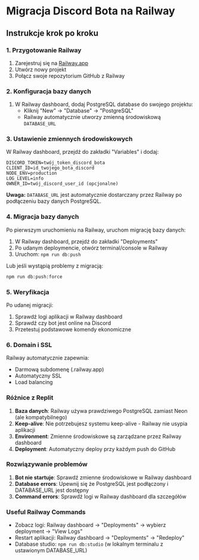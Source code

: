 # Migracja Discord Bota na Railway

## Instrukcje krok po kroku

### 1. Przygotowanie Railway

1. Zarejestruj się na [Railway.app](https://railway.app)
2. Utwórz nowy projekt
3. Połącz swoje repozytorium GitHub z Railway

### 2. Konfiguracja bazy danych

1. W Railway dashboard, dodaj PostgreSQL database do swojego projektu:
   - Kliknij "New" → "Database" → "PostgreSQL"
   - Railway automatycznie utworzy zmienną środowiskową `DATABASE_URL`

### 3. Ustawienie zmiennych środowiskowych

W Railway dashboard, przejdź do zakładki "Variables" i dodaj:

```
DISCORD_TOKEN=twój_token_discord_bota
CLIENT_ID=id_twojego_bota_discord
NODE_ENV=production
LOG_LEVEL=info
OWNER_ID=twój_discord_user_id (opcjonalne)
```

**Uwaga:** `DATABASE_URL` jest automatycznie dostarczany przez Railway po podłączeniu bazy danych PostgreSQL.

### 4. Migracja bazy danych

Po pierwszym uruchomieniu na Railway, uruchom migrację bazy danych:

1. W Railway dashboard, przejdź do zakładki "Deployments"
2. Po udanym deploymencie, otwórz terminal/console w Railway
3. Uruchom: `npm run db:push`

Lub jeśli wystąpią problemy z migracją:
```bash
npm run db:push:force
```

### 5. Weryfikacja

Po udanej migracji:

1. Sprawdź logi aplikacji w Railway dashboard
2. Sprawdź czy bot jest online na Discord
3. Przetestuj podstawowe komendy ekonomiczne

### 6. Domain i SSL

Railway automatycznie zapewnia:
- Darmową subdomenę (.railway.app)
- Automatyczny SSL
- Load balancing

### Różnice z Replit

1. **Baza danych**: Railway używa prawdziwego PostgreSQL zamiast Neon (ale kompatybilnego)
2. **Keep-alive**: Nie potrzebujesz systemu keep-alive - Railway nie usypia aplikacji
3. **Environment**: Zmienne środowiskowe są zarządzane przez Railway dashboard
4. **Deployment**: Automatyczny deploy przy każdym push do GitHub

### Rozwiązywanie problemów

1. **Bot nie startuje**: Sprawdź zmienne środowiskowe w Railway dashboard
2. **Database errors**: Upewnij się że PostgreSQL jest podłączony i DATABASE_URL jest dostępny
3. **Command errors**: Sprawdź logi w Railway dashboard dla szczegółów

### Useful Railway Commands

- Zobacz logi: Railway dashboard → "Deployments" → wybierz deployment → "View Logs"
- Restart aplikacji: Railway dashboard → "Deployments" → "Redeploy"
- Database studio: `npm run db:studio` (w lokalnym terminalu z ustawionym DATABASE_URL)